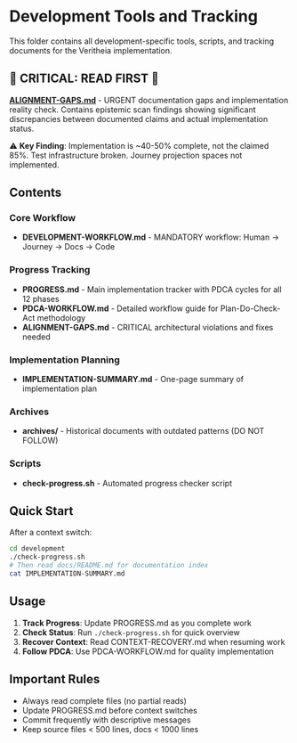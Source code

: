 # Development Tools and Tracking

This folder contains all development-specific tools, scripts, and tracking documents for the Veritheia implementation.

## 🚨 CRITICAL: READ FIRST 🚨

**[ALIGNMENT-GAPS.md](./ALIGNMENT-GAPS.md)** - URGENT documentation gaps and implementation reality check. Contains epistemic scan findings showing significant discrepancies between documented claims and actual implementation status.

⚠️ **Key Finding**: Implementation is ~40-50% complete, not the claimed 85%. Test infrastructure broken. Journey projection spaces not implemented.

## Contents

### Core Workflow
- **DEVELOPMENT-WORKFLOW.md** - MANDATORY workflow: Human → Journey → Docs → Code

### Progress Tracking
- **PROGRESS.md** - Main implementation tracker with PDCA cycles for all 12 phases
- **PDCA-WORKFLOW.md** - Detailed workflow guide for Plan-Do-Check-Act methodology
- **ALIGNMENT-GAPS.md** - CRITICAL architectural violations and fixes needed

### Implementation Planning
- **IMPLEMENTATION-SUMMARY.md** - One-page summary of implementation plan

### Archives
- **archives/** - Historical documents with outdated patterns (DO NOT FOLLOW)

### Scripts
- **check-progress.sh** - Automated progress checker script

## Quick Start

After a context switch:
```bash
cd development
./check-progress.sh
# Then read docs/README.md for documentation index
cat IMPLEMENTATION-SUMMARY.md
```

## Usage

1. **Track Progress**: Update PROGRESS.md as you complete work
2. **Check Status**: Run `./check-progress.sh` for quick overview
3. **Recover Context**: Read CONTEXT-RECOVERY.md when resuming work
4. **Follow PDCA**: Use PDCA-WORKFLOW.md for quality implementation

## Important Rules

- Always read complete files (no partial reads)
- Update PROGRESS.md before context switches
- Commit frequently with descriptive messages
- Keep source files < 500 lines, docs < 1000 lines